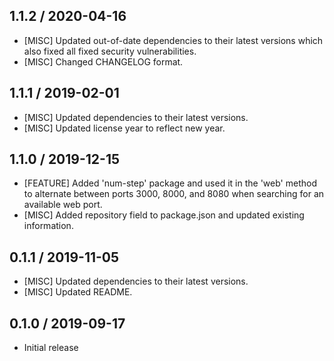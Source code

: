 ## 1.1.2 / 2020-04-16
- [MISC] Updated out-of-date dependencies to their latest versions which also fixed all fixed security vulnerabilities.
- [MISC] Changed CHANGELOG format.

## 1.1.1 / 2019-02-01
- [MISC] Updated dependencies to their latest versions.
- [MISC] Updated license year to reflect new year.

## 1.1.0 / 2019-12-15
- [FEATURE] Added 'num-step' package and used it in the 'web' method to alternate between ports 3000, 8000, and 8080 when searching for an available web port.
- [MISC] Added repository field to package.json and updated existing information.

## 0.1.1 / 2019-11-05
- [MISC] Updated dependencies to their latest versions.
- [MISC] Updated README.

## 0.1.0 / 2019-09-17
- Initial release
